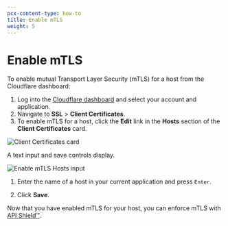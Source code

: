 ```yaml
---
pcx-content-type: how-to
title: Enable mTLS
weight: 5
---
```


# Enable mTLS

To enable mutual Transport Layer Security (mTLS) for a host from the Cloudflare dashboard:

1.  Log into the [Cloudflare dashboard](https://dash.cloudflare.com) and select your account and application.
2.  Navigate to **SSL** > **Client Certificates**.
3.  To enable mTLS for a host, click the **Edit** link in the **Hosts** section of the **Client Certificates** card.

![Client Certificates card](/ssl/static/ssl-client-certs-card-edit-link.png)

A text input and save controls display.

![Enable mTLS Hosts input](/ssl/static/ssl-client-certs-host-input.png)

1.  Enter the name of a host in your current application and press `Enter`.

2.  Click **Save**.

Now that you have enabled mTLS for your host, you can enforce mTLS with [API Shield™](/api-shield/security/mtls/configure).
